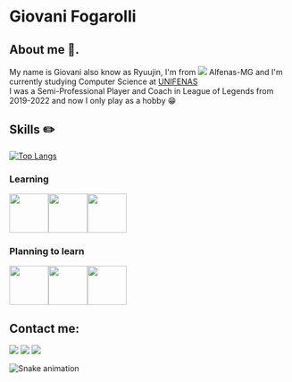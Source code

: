 # Giovani Fogarolli

## About me 🫡.
My name is Giovani also know as Ryuujin, I'm from <img loading="lazy" src="https://raw.githubusercontent.com/stevenrskelton/flag-icon/master/png/16/country-4x3/br.png"> Alfenas-MG and I'm currently studying Computer Science at [UNIFENAS](https://www.unifenas.br)
<br>
I was a Semi-Professional Player and Coach in League of Legends from 2019-2022 and now I only play as a hobby 😁

## Skills ✏️

[![Top Langs](https://github-readme-stats.vercel.app/api/top-langs/?username=giovanifogarolli&layout=donut)](https://github.com/giovanifogarolli/github-readme-stats)
<br>

<h3>Learning</h3>

<img src="https://cdn.jsdelivr.net/gh/devicons/devicon/icons/java/java-original-wordmark.svg" width="70" height="70"/><img src="https://cdn.jsdelivr.net/gh/devicons/devicon/icons/microsoftsqlserver/microsoftsqlserver-plain-wordmark.svg" width="70" height="70" color="FFF"/><img src="https://cdn.jsdelivr.net/gh/devicons/devicon/icons/github/github-original.svg" width="70" height="70"/>
          
<h3>Planning to learn</h3>


<img src="https://cdn.jsdelivr.net/gh/devicons/devicon/icons/angularjs/angularjs-original.svg" width="70" height="70"/><img src="https://cdn.jsdelivr.net/gh/devicons/devicon/icons/python/python-original-wordmark.svg" width="70" height="70"/><img src="https://cdn.jsdelivr.net/gh/devicons/devicon/icons/git/git-original.svg" width="70" height="70" />



## Contact me:

<div>
<a href="https://www.instagram.com/giovani_fogarolli/" target="_blank"><img loading="lazy" src="https://img.shields.io/badge/-Instagram-%23E4405F?style=for-the-badge&logo=instagram&logoColor=white" target="_blank"></a>
<a href = "mailto:fogarolligiovani@gmail.com"><img loading="lazy" src="https://img.shields.io/badge/Gmail-D14836?style=for-the-badge&logo=gmail&logoColor=white" target="_blank"></a>
<a href="https://www.linkedin.com/in/giovanifogarolli" target="_blank"><img loading="lazy" src="https://img.shields.io/badge/-LinkedIn-%230077B5?style=for-the-badge&logo=linkedin&logoColor=white" target="_blank"></a>   
</div>

![Snake animation](https://github.com/seu-usuário-aqui/giovanifogarolli/blob/output/github-contribution-grid-snake.svg)

